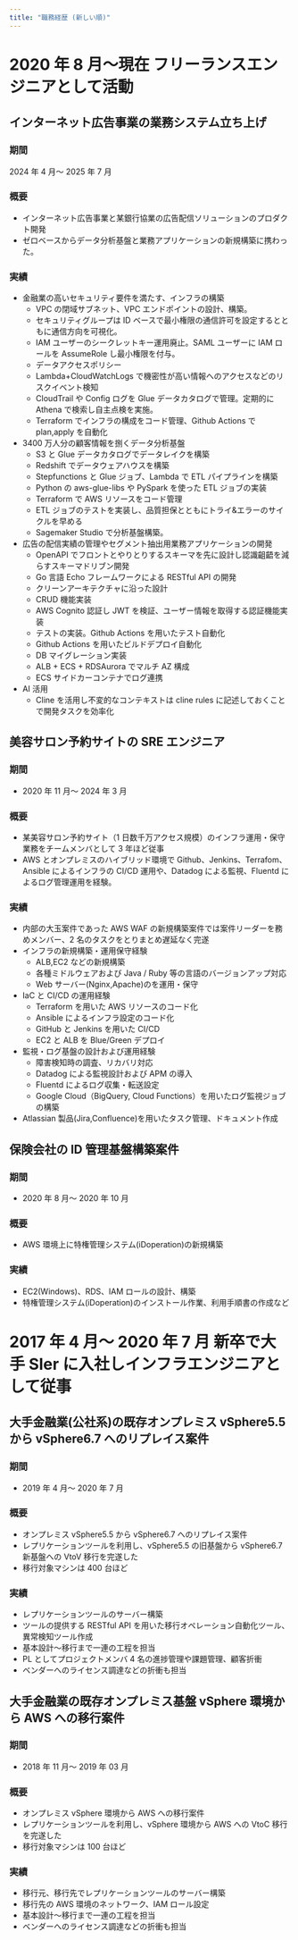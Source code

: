 ```yaml
---
title: "職務経歴 (新しい順)"
---
```


# 2020 年 8 月～現在 フリーランスエンジニアとして活動

## インターネット広告事業の業務システム立ち上げ

### 期間

2024 年 4 月～ 2025 年 7 月

### 概要

- インターネット広告事業と某銀行協業の広告配信ソリューションのプロダクト開発
- ゼロベースからデータ分析基盤と業務アプリケーションの新規構築に携わった。

### 実績

- 金融業の高いセキュリティ要件を満たす、インフラの構築
  - VPC の閉域サブネット、VPC エンドポイントの設計、構築。
  - セキュリティグループは ID ベースで最小権限の通信許可を設定するとともに通信方向を可視化。
  - IAM ユーザーのシークレットキー運用廃止。SAML ユーザーに IAM ロールを AssumeRole し最小権限を付与。
  - データアクセスポリシー
  - Lambda+CloudWatchLogs で機密性が高い情報へのアクセスなどのリスクイベント検知
  - CloudTrail や Config ログを Glue データカタログで管理。定期的に Athena で検索し自主点検を実施。
  - Terraform でインフラの構成をコード管理、Github Actions で plan,apply を自動化
- 3400 万人分の顧客情報を捌くデータ分析基盤
  - S3 と Glue データカタログでデータレイクを構築
  - Redshift でデータウェアハウスを構築
  - Stepfunctions と Glue ジョブ、Lambda で ETL パイプラインを構築
  - Python の aws-glue-libs や PySpark を使った ETL ジョブの実装
  - Terraform で AWS リソースをコード管理
  - ETL ジョブのテストを実装し、品質担保とともにトライ&エラーのサイクルを早める
  - Sagemaker Studio で分析基盤構築。
- 広告の配信実績の管理やセグメント抽出用業務アプリケーションの開発
  - OpenAPI でフロントとやりとりするスキーマを先に設計し認識齟齬を減らすスキーマドリブン開発
  - Go 言語 Echo フレームワークによる RESTful API の開発
  - クリーンアーキテクチャに沿った設計
  - CRUD 機能実装
  - AWS Cognito 認証し JWT を検証、ユーザー情報を取得する認証機能実装
  - テストの実装。Github Actions を用いたテスト自動化
  - Github Actions を用いたビルドデプロイ自動化
  - DB マイグレーション実装
  - ALB + ECS + RDSAurora でマルチ AZ 構成
  - ECS サイドカーコンテナでログ連携
- AI 活用
  - Cline を活用し不変的なコンテキストは cline rules に記述しておくことで開発タスクを効率化

## 美容サロン予約サイトの SRE エンジニア

### 期間

- 2020 年 11 月～ 2024 年 3 月

### 概要

- 某美容サロン予約サイト（1 日数千万アクセス規模）のインフラ運用・保守業務をチームメンバとして 3 年ほど従事
- AWS とオンプレミスのハイブリッド環境で Github、Jenkins、Terrafom、Ansible によるインフラの CI/CD 運用や、Datadog による監視、Fluentd によるログ管理運用を経験。

### 実績

- 内部の大玉案件であった AWS WAF の新規構築案件では案件リーダーを務めメンバー、2 名のタスクをとりまとめ遅延なく完遂
- インフラの新規構築・運用保守経験
  - ALB,EC2 などの新規構築
  - 各種ミドルウェアおよび Java / Ruby 等の言語のバージョンアップ対応
  - Web サーバー(Nginx,Apache)のを運用・保守
- IaC と CI/CD の運用経験
  - Terraform を用いた AWS リソースのコード化
  - Ansible によるインフラ設定のコード化
  - GitHub と Jenkins を用いた CI/CD
  - EC2 と ALB を Blue/Green デプロイ
- 監視・ログ基盤の設計および運用経験
  - 障害検知時の調査、リカバリ対応
  - Datadog による監視設計および APM の導入
  - Fluentd によるログ収集・転送設定
  - Google Cloud（BigQuery, Cloud Functions）を用いたログ監視ジョブの構築
- Atlassian 製品(Jira,Confluence)を用いたタスク管理、ドキュメント作成

## 保険会社の ID 管理基盤構築案件

### 期間

- 2020 年 8 月～ 2020 年 10 月

### 概要

- AWS 環境上に特権管理システム(iDoperation)の新規構築

### 実績

- EC2(Windows)、RDS、IAM ロールの設計、構築
- 特権管理システム(iDoperation)のインストール作業、利用手順書の作成など

# 2017 年 4 月～ 2020 年 7 月 新卒で大手 SIer に入社しインフラエンジニアとして従事

## 大手金融業(公社系)の既存オンプレミス vSphere5.5 から vSphere6.7 へのリプレイス案件

### 期間

- 2019 年 4 月～ 2020 年 7 月

### 概要

- オンプレミス vSphere5.5 から vSphere6.7 へのリプレイス案件
- レプリケーションツールを利用し、vSphere5.5 の旧基盤から vSphere6.7 新基盤への VtoV 移行を完遂した
- 移行対象マシンは 400 台ほど

### 実績

- レプリケーションツールのサーバー構築
- ツールの提供する RESTful API を用いた移行オペレーション自動化ツール、異常検知ツール作成
- 基本設計～移行まで一連の工程を担当
- PL としてプロジェクトメンバ 4 名の進捗管理や課題管理、顧客折衝
- ベンダーへのライセンス調達などの折衝も担当

## 大手金融業の既存オンプレミス基盤 vSphere 環境から AWS への移行案件

### 期間

- 2018 年 11 月～ 2019 年 03 月

### 概要

- オンプレミス vSphere 環境から AWS への移行案件
- レプリケーションツールを利用し、vSphere 環境から AWS への VtoC 移行を完遂した
- 移行対象マシンは 100 台ほど

### 実績

- 移行元、移行先でレプリケーションツールのサーバー構築
- 移行先の AWS 環境のネットワーク、IAM ロール設定
- 基本設計～移行まで一連の工程を担当
- ベンダーへのライセンス調達などの折衝も担当
